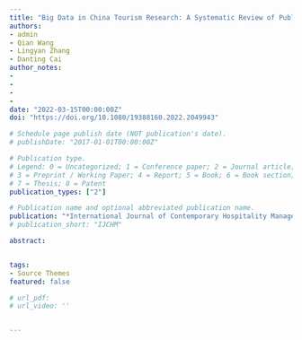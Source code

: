 ```yaml
---
title: "Big Data in China Tourism Research: A Systematic Review of Publications from English Journals"
authors:
- admin
- Qian Wang
- Lingyan Zhang
- Danting Cai
author_notes:
- 
- 
- 
- 
date: "2022-03-15T00:00:00Z"
doi: "https://doi.org/10.1080/19388160.2022.2049943"

# Schedule page publish date (NOT publication's date).
# publishDate: "2017-01-01T00:00:00Z"

# Publication type.
# Legend: 0 = Uncategorized; 1 = Conference paper; 2 = Journal article;
# 3 = Preprint / Working Paper; 4 = Report; 5 = Book; 6 = Book section;
# 7 = Thesis; 8 = Patent
publication_types: ["2"]

# Publication name and optional abbreviated publication name.
publication: "*International Journal of Contemporary Hospitality Management*"
# publication_short: "IJCHM"

abstract: 


tags:
- Source Themes
featured: false

# url_pdf: 
# url_video: ''


---
```



